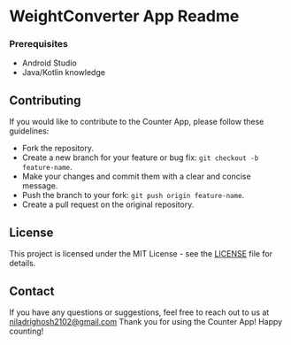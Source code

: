 # WeightConverter App Readme

### Prerequisites
- Android Studio
- Java/Kotlin knowledge

## Contributing
If you would like to contribute to the Counter App, please follow these guidelines:
- Fork the repository.
- Create a new branch for your feature or bug fix: `git checkout -b feature-name`.
- Make your changes and commit them with a clear and concise message.
- Push the branch to your fork: `git push origin feature-name`.
- Create a pull request on the original repository.

## License
This project is licensed under the MIT License - see the [LICENSE](LICENSE) file for details.

## Contact
If you have any questions or suggestions, feel free to reach out to us at niladrighosh2102@gmail.com
Thank you for using the Counter App! Happy counting!
